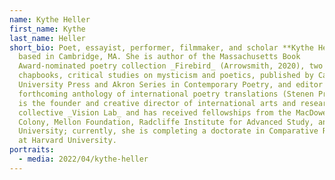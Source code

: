 ```yaml
---
name: Kythe Heller
first_name: Kythe
last_name: Heller
short_bio: Poet, essayist, performer, filmmaker, and scholar **Kythe Heller** is
  based in Cambridge, MA. She is author of the Massachusetts Book
  Award-nominated poetry collection _Firebird_ (Arrowsmith, 2020), two
  chapbooks, critical studies on mysticism and poetics, published by Cambridge
  University Press and Akron Series in Contemporary Poetry, and editor of a
  forthcoming anthology of international poetry translations (Stenen Press). She
  is the founder and creative director of international arts and research
  collective _Vision Lab_ and has received fellowships from the MacDowell
  Colony, Mellon Foundation, Radcliffe Institute for Advanced Study, and Harvard
  University; currently, she is completing a doctorate in Comparative Religion
  at Harvard University.
portraits:
  - media: 2022/04/kythe-heller
---
```


